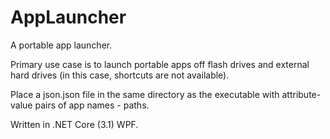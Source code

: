 # AppLauncher
A portable app launcher.

Primary use case is to launch portable apps off flash drives and external hard drives (in this case, shortcuts are not available).

Place a json.json file in the same directory as the executable with attribute-value pairs of app names - paths.

Written in .NET Core (3.1) WPF.

